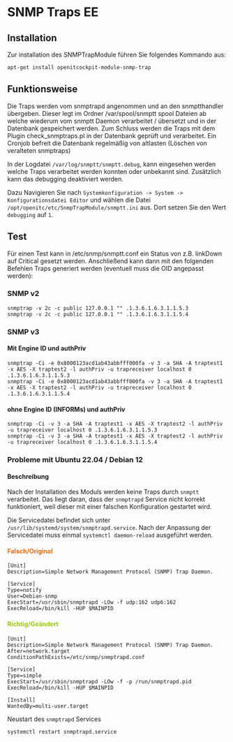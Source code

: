 # SNMP Traps <span class="badge badge-danger badge-outlined" title="Enterprise Edition">EE</span>

## Installation

Zur installation des SNMPTrapModule führen Sie folgendes Kommando aus:

```bash
apt-get install openitcockpit-module-snmp-trap
```

## Funktionsweise

Die Traps werden vom snmptrapd angenommen und an den snmptthandler übergeben. Dieser legt im Ordner /var/spool/snmptt
spool Dateien ab welche wiederum vom snmptt Daemon verarbeitet / übersetzt und in der Datenbank gespeichert werden. Zum
Schluss werden die Traps mit dem Plugin check_snmptraps.pl in der Datenbank geprüft und verarbeitet. Ein Cronjob befreit
die Datenbank regelmäßig von altlasten (Löschen von veralteten snmptraps)

In der Logdatei `/var/log/snmptt/snmptt.debug`, kann eingesehen werden welche Traps verarbeitet werden konnten oder
unbekannt sind. Zusätzlich kann das debugging deaktiviert werden.

Dazu Navigieren Sie
nach `Systemkonfiguration -> System -> Konfigurationsdatei Editor`
und wählen die Datei `/opt/openitc/etc/SnmpTrapModule/snmptt.ini` aus. Dort setzen Sie den Wert `debugging` auf `1`.

## Test

Für einen Test kann in /etc/snmp/snmptt.conf ein Status von z.B. linkDown auf Critical gesetzt werden. Anschließend kann
dann mit den folgenden Befehlen Traps generiert werden (eventuell muss die OID angepasst werden):

### SNMP v2

```plaintext
snmptrap -v 2c -c public 127.0.0.1 "" .1.3.6.1.6.3.1.1.5.3
snmptrap -v 2c -c public 127.0.0.1 "" .1.3.6.1.6.3.1.1.5.4
```

### SNMP v3

#### Mit Engine ID und authPriv

```plaintext
snmptrap -Ci -e 0x8000123acd1ab43abbfff000fa -v 3 -a SHA -A traptest1 -x AES -X traptest2 -l authPriv -u trapreceiver localhost 0 .1.3.6.1.6.3.1.1.5.3
snmptrap -Ci -e 0x8000123acd1ab43abbfff000fa -v 3 -a SHA -A traptest1 -x AES -X traptest2 -l authPriv -u trapreceiver localhost 0 .1.3.6.1.6.3.1.1.5.4
```

#### ohne Engine ID (INFORMs) und authPriv

```plaintext
snmptrap -Ci -v 3 -a SHA -A traptest1 -x AES -X traptest2 -l authPriv -u trapreceiver localhost 0 .1.3.6.1.6.3.1.1.5.3
snmptrap -Ci -v 3 -a SHA -A traptest1 -x AES -X traptest2 -l authPriv -u trapreceiver localhost 0 .1.3.6.1.6.3.1.1.5.4
```

### Probleme mit Ubuntu 22.04 / Debian 12

#### **Beschreibung**

Nach der Installation des Moduls werden keine Traps durch `snmptt` verarbeitet.
Das liegt daran, dass der `snmptrapd` Service nicht korrekt funktioniert, weil dieser mit einer falschen Konfiguration
gestartet wird.

Die Servicedatei befindet sich unter `/usr/lib/systemd/system/snmptrapd.service`.
Nach der Anpassung der Servicedatei muss einmal `systemctl daemon-reload` ausgeführt werden.

#### **<span style="color:#FF6600;">Falsch/Original</span>**

```plaintext
[Unit]
Description=Simple Network Management Protocol (SNMP) Trap Daemon.

[Service]
Type=notify
User=Debian-snmp
ExecStart=/usr/sbin/snmptrapd -LOw -f udp:162 udp6:162
ExecReload=/bin/kill -HUP $MAINPID
```

#### **<span style="color:#99CC00;">Richtig/Geändert</span>**

```plaintext
[Unit]
Description=Simple Network Management Protocol (SNMP) Trap Daemon.
After=network.target
ConditionPathExists=/etc/snmp/snmptrapd.conf

[Service]
Type=simple
ExecStart=/usr/sbin/snmptrapd -LOw -f -p /run/snmptrapd.pid
ExecReload=/bin/kill -HUP $MAINPID

[Install]
WantedBy=multi-user.target
```
Neustart des `snmptrapd` Services

```
systemctl restart snmptrapd.service
```
